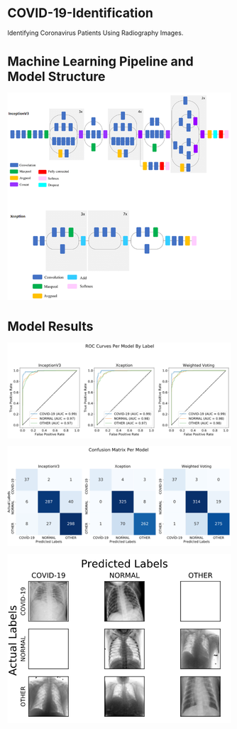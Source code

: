 # COVID-19-Identification
Identifying Coronavirus Patients Using Radiography Images.


# Machine Learning Pipeline and Model Structure
<p align = "center">
  <img src="https://github.com/joekrinke15/COVID-19-Identification/blob/master/image4.png?raw=true">
</p>

# Model Results

<p align="center">
  <img src="https://github.com/joekrinke15/COVID-19-Identification/blob/master/image3.png?raw=true">
</p>
  
<p align="center">
  <img src="https://github.com/joekrinke15/COVID-19-Identification/blob/master/image5.png?raw=true">
 </p>
  
<p align="center">
  <img src="https://github.com/joekrinke15/COVID-19-Identification/blob/master/image1.png?raw=true">
</p>
